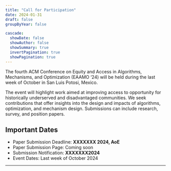 ```yaml
---
title: "Call for Participation"
date: 2024-01-31
draft: false
groupByYear: false

cascade:
  showDate: false
  showAuthor: false
  showSummary: true
  invertPagination: true
  showPagination: true
---
```


The fourth ACM Conference on Equity and Access in Algorithms, Mechanisms, and Optimization (EAAMO ‘24) will be held during the last week of October in San Luis Potosi, Mexico.

The event will highlight work aimed at improving access to opportunity for historically underserved and disadvantaged communities. We seek contributions that offer insights into the design and impacts of algorithms, optimization, and mechanism design. Submissions can include research, survey, and position papers.


## Important Dates
- Paper Submission Deadline: **XXXXXXX 2024, AoE**
- Paper Submission Page: Coming soon
- Submission Notification: **XXXXXXX2024**
- Event Dates: Last week of October 2024

---